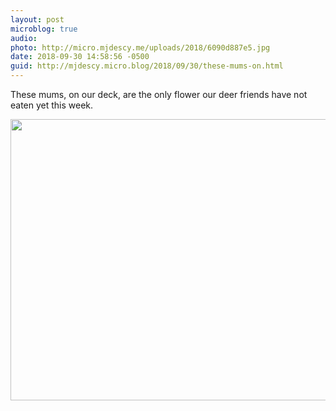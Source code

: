 ```yaml
---
layout: post
microblog: true
audio: 
photo: http://micro.mjdescy.me/uploads/2018/6090d887e5.jpg
date: 2018-09-30 14:58:56 -0500
guid: http://mjdescy.micro.blog/2018/09/30/these-mums-on.html
---
```

These mums, on our deck, are the only flower our deer friends have not eaten yet this week.

<img src="http://micro.mjdescy.me/uploads/2018/6090d887e5.jpg" width="600" height="450" />
